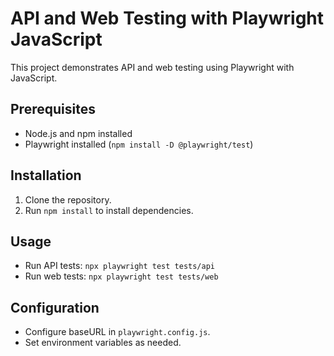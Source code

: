 # API and Web Testing with Playwright JavaScript

This project demonstrates API and web testing using Playwright with JavaScript.

## Prerequisites

*   Node.js and npm installed
*   Playwright installed (`npm install -D @playwright/test`)

## Installation

1.  Clone the repository.
2.  Run `npm install` to install dependencies.

## Usage

*   Run API tests: `npx playwright test tests/api`
*   Run web tests: `npx playwright test tests/web`

## Configuration

*   Configure baseURL in `playwright.config.js`.
*   Set environment variables as needed.